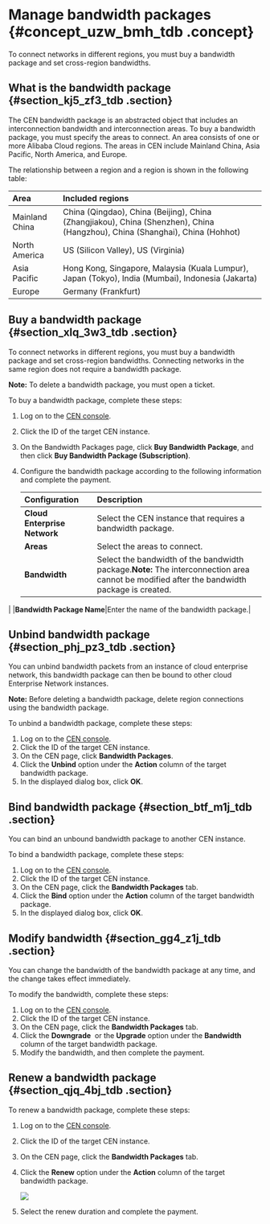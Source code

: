 # Manage bandwidth packages {#concept_uzw_bmh_tdb .concept}

To connect networks in different regions, you must buy a bandwidth package and set cross-region bandwidths.

## What is the bandwidth package {#section_kj5_zf3_tdb .section}

The CEN bandwidth package is an abstracted object that includes an interconnection bandwidth and interconnection areas. To buy a bandwidth package, you must specify the areas to connect. An area consists of one or more Alibaba Cloud regions. The areas in CEN include Mainland China, Asia Pacific, North America, and Europe.

The relationship between a region and a region is shown in the following table:

|Area|Included regions|
|:---|:---------------|
|Mainland China|China \(Qingdao\), China \(Beijing\), China \(Zhangjiakou\), China \(Shenzhen\), China \(Hangzhou\), China \(Shanghai\), China \(Hohhot\)|
|North America|US \(Silicon Valley\), US \(Virginia\)|
|Asia Pacific|Hong Kong, Singapore, Malaysia \(Kuala Lumpur\), Japan \(Tokyo\), India \(Mumbai\), Indonesia \(Jakarta\)|
|Europe|Germany \(Frankfurt\)|

## Buy a bandwidth package {#section_xlq_3w3_tdb .section}

To connect networks in different regions, you must buy a bandwidth package and set cross-region bandwidths. Connecting networks in the same region does not require a bandwidth package.

**Note:** To delete a bandwidth package, you must open a ticket.

To buy a bandwidth package, complete these steps:

1.  Log on to the [CEN console](http://cen.console.aliyun.com/).
2.  Click the ID of the target CEN instance.
3.  On the Bandwidth Packages page, click **Buy Bandwidth Package**, and then click **Buy Bandwidth Package \(Subscription\)**.
4.  Configure the bandwidth package according to the following information and complete the payment.

    |Configuration|Description|
    |:------------|:----------|
    |**Cloud Enterprise Network**|Select the CEN instance that requires a bandwidth package.|
    |**Areas**|Select the areas to connect.|
    |**Bandwidth**|Select the bandwidth of the bandwidth package.**Note:** The interconnection area cannot be modified after the bandwidth package is created.

|
    |**Bandwidth Package Name**|Enter the name of the bandwidth package.|


## Unbind bandwidth package {#section_phj_pz3_tdb .section}

You can unbind bandwidth packets from an instance of cloud enterprise network, this bandwidth package can then be bound to other cloud Enterprise Network instances.

**Note:** Before deleting a bandwidth package, delete region connections using the bandwidth package.

To unbind a bandwidth package, complete these steps:

1.  Log on to the [CEN console](http://cen.console.aliyun.com/).
2.  Click the ID of the target CEN instance.
3.  On the CEN page, click **Bandwidth Packages**.
4.  Click the **Unbind** option under the **Action** column of the target bandwidth package.
5.  In the displayed dialog box, click **OK**.

## Bind bandwidth package {#section_btf_m1j_tdb .section}

You can bind an unbound bandwidth package to another CEN instance.

To bind a bandwidth package, complete these steps:

1.  Log on to the [CEN console](http://cen.console.aliyun.com/).
2.  Click the ID of the target CEN instance.
3.  On the CEN page, click the **Bandwidth Packages** tab.
4.  Click the **Bind** option under the **Action** column of the target bandwidth package.
5.  In the displayed dialog box, click **OK**.

## Modify bandwidth {#section_gg4_z1j_tdb .section}

You can change the bandwidth of the bandwidth package at any time, and the change takes effect immediately.

To modify the bandwidth, complete these steps:

1.  Log on to the [CEN console](http://cen.console.aliyun.com/).
2.  Click the ID of the target CEN instance.
3.  On the CEN page, click the **Bandwidth Packages** tab.
4.  Click the **Downgrade**  or the **Upgrade** option under the **Bandwidth** column of the target bandwidth package.
5.  Modify the bandwidth, and then complete the payment.

## Renew a bandwidth package {#section_qjq_4bj_tdb .section}

To renew a bandwidth package, complete these steps:

1.  Log on to the [CEN console](http://cen.console.aliyun.com/).
2.  Click the ID of the target CEN instance.
3.  On the CEN page, click the **Bandwidth Packages** tab.
4.  Click the **Renew** option under the **Action** column of the target bandwidth package.

    ![](http://static-aliyun-doc.oss-cn-hangzhou.aliyuncs.com/assets/img/3050/877_en-US.png)

5.  Select the renew duration and complete the payment.

